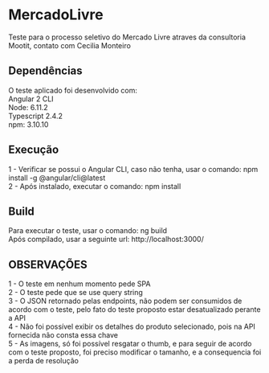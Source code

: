 # MercadoLivre

Teste para o processo seletivo do Mercado Livre atraves da consultoria Mootit, contato com Cecilia Monteiro

## Dependências

O teste aplicado foi desenvolvido com:  
Angular 2 CLI  
Node: 6.11.2  
Typescript 2.4.2  
npm: 3.10.10  

## Execução 
1 - Verificar se possui o Angular CLI, caso não tenha, usar o comando: npm install -g @angular/cli@latest  
2 - Após instalado, executar o comando: npm install  

## Build

Para executar o teste, usar o comando: ng build  
Após compilado, usar a seguinte url: http://localhost:3000/  

## OBSERVAÇÕES

1 - O teste em nenhum momento pede SPA  
2 - O teste pede que se use query string  
3 - O JSON retornado pelas endpoints, não podem ser consumidos de acordo com o teste, pelo fato do teste proposto estar desatualizado perante a API  
4 - Não foi possível exibir os detalhes do produto selecionado, pois na API fornecida não consta essa chave  
5 - As imagens, só foi possível resgatar o thumb, e para seguir de acordo com o teste proposto, foi preciso modificar o tamanho, e a consequencia foi a perda de resolução  

